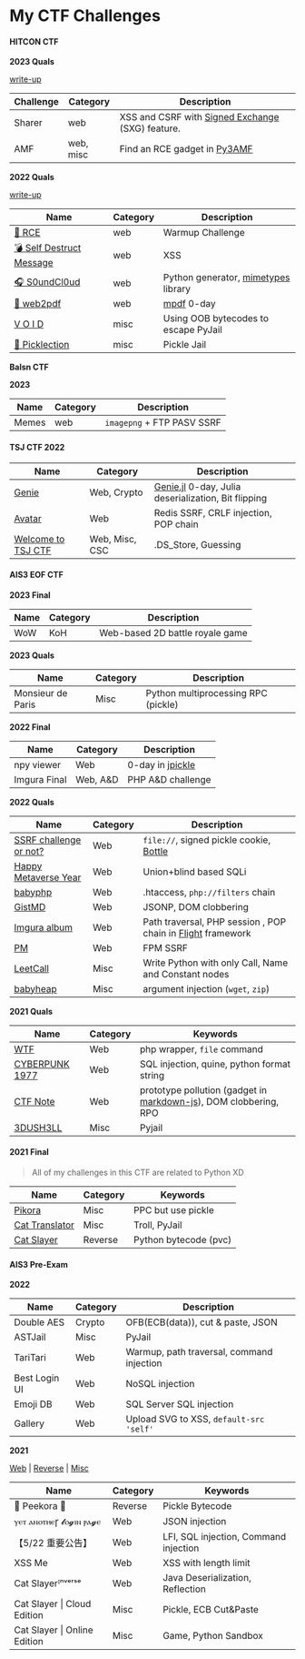 # My CTF Challenges

#### HITCON CTF

**2023 Quals**

[write-up](https://blog.splitline.tw/hitcon-ctf-2023/)

| Challenge | Category  | Description                                                  |
| --------- | --------- | ------------------------------------------------------------ |
| Sharer    | web       | XSS and CSRF with [Signed Exchange](https://web.dev/articles/signed-exchanges) (SXG) feature. |
| AMF       | web, misc | Find an RCE gadget in [Py3AMF](https://github.com/StdCarrot/Py3AMF) |


**2022 Quals**

[write-up](https://blog.splitline.tw/hitcon-ctf-2022/)

| Name                                               | Category | Description                                                  |
| -------------------------------------------------- | -------- | ------------------------------------------------------------ |
| [🎲 RCE](hitcon-ctf/2022/web/rce)                   | web      | Warmup Challenge                                             |
| [💣 Self Destruct Message](hitcon-ctf/2022/web/sdm) | web      | XSS                                                          |
| [🎧 S0undCl0ud](hitcon-ctf/2022/web/S0undCl0ud)     | web      | Python generator, [mimetypes](https://docs.python.org/3/library/mimetypes.html) library |
| [📃 web2pdf](hitcon-ctf/2022/web/web2pdf)           | web      | [mpdf](https://github.com/mpdf/mpdf.git) 0-day               |
| [V O I D](hitcon-ctf/2022/misc/void)               | misc     | Using OOB bytecodes to escape PyJail                         |
| [🥒 Picklection](hitcon-ctf/2022/web/picklection)   | misc     | Pickle Jail                                                  |

**Balsn CTF**

**2023**

| Name  | Category | Description                |
| ----- | -------- | -------------------------- |
| Memes | web      | `imagepng` + FTP PASV SSRF |

#### TSJ CTF 2022

| Name                                                | Category       | Description                                                  |
| --------------------------------------------------- | -------------- | ------------------------------------------------------------ |
| [Genie](./tsj-ctf/genie/)                           | Web, Crypto    | [Genie.jl](https://github.com/GenieFramework/Genie.jl) 0-day, Julia deserialization, Bit flipping |
| [Avatar](./tsj-ctf/avatar/)                         | Web            | Redis SSRF, CRLF injection, POP chain                        |
| [Welcome to TSJ CTF](./tsj-ctf/welcome-to-tsj-ctf/) | Web, Misc, CSC | .DS_Store, Guessing                                          |

#### AIS3 EOF CTF

**2023 Final**

| Name | Category | Description                     |
| ---- | -------- | ------------------------------- |
| WoW  | KoH      | Web-based 2D battle royale game |

**2023 Quals**

| Name              | Category | Description                         |
| ----------------- | -------- | ----------------------------------- |
| Monsieur de Paris | Misc     | Python multiprocessing RPC (pickle) |

**2022 Final**

| Name         | Category | Description                                                |
| ------------ | -------- | ---------------------------------------------------------- |
| npy viewer   | Web      | 0-day in [jpickle](https://github.com/jlaine/node-jpickle) |
| Imgura Final | Web, A&D | PHP A&D challenge                                          |

**2022 Quals**

| Name                                                         | Category | Description                                                  |
| ------------------------------------------------------------ | -------- | ------------------------------------------------------------ |
| [SSRF challenge or not?](ais3-eof/2021-quals/Web/ssrf-or-not/) | Web      | `file://`, signed pickle cookie, [Bottle](https://bottlepy.org/docs/dev/) |
| [Happy Metaverse Year](ais3-eof/2021-quals/Web/happy-metaverse-year/) | Web      | Union+blind based SQLi                                       |
| [babyphp](ais3-eof/2021-quals/Web/babyphp/)                  | Web      | .htaccess, `php://filters` chain                             |
| [GistMD](ais3-eof/2021-quals/Web/gistmd/)                    | Web      | JSONP, DOM clobbering                                        |
| [Imgura album](ais3-eof/2021-quals/Web/imgura-album/)        | Web      | Path traversal, PHP session , POP chain in [Flight](https://github.com/flightphp/core) framework |
| [PM](ais3-eof/2021-quals/Web/pm/)                            | Web      | FPM SSRF                                                     |
| [LeetCall](ais3-eof/2021-quals/Misc/leetcall/)               | Misc     | Write Python with only Call, Name and Constant nodes         |
| [babyheap](ais3-eof/2021-quals/Misc/babyheap/)               | Misc     | argument injection (`wget`, `zip`)                           |

**2021 Quals**

| Name                                                    | Category | Keywords                                                     |
| ------------------------------------------------------- | -------- | ------------------------------------------------------------ |
| [WTF](ais3-eof/2020-quals/Web/what-the-file)            | Web      | php wrapper, `file` command                                  |
| [CYBERPUNK 1977](ais3-eof/2020-quals/Web/CYBERPUNK1977) | Web      | SQL injection, quine, python format string                   |
| [CTF Note](ais3-eof/2020-quals/Web/ctf-note)            | Web      | prototype pollution (gadget in [markdown-js](https://github.com/evilstreak/markdown-js)), DOM clobbering, RPO |
| [3DUSH3LL](ais3-eof/2020-quals/Misc/3DUSH3LL)           | Misc     | Pyjail                                                       |

#### 2021 Final

> All of my challenges in this CTF are related to Python XD

| Name                                                 | Category | Keywords              |
| ---------------------------------------------------- | -------- | --------------------- |
| [Pikora](ais3-eof/2020-final/pikora)                 | Misc     | PPC but use pickle    |
| [Cat Translator](ais3-eof/2020-final/cat-translator) | Misc     | Troll, PyJail         |
| [Cat Slayer](ais3-eof/2020-final/cat-slayer)         | Reverse  | Python bytecode (pvc) |

#### AIS3 Pre-Exam

**2022**

| Name          | Category | Description                               |
| ------------- | -------- | ----------------------------------------- |
| Double AES    | Crypto   | OFB(ECB(data)), cut & paste, JSON         |
| ASTJail       | Misc     | PyJail                                    |
| TariTari      | Web      | Warmup, path traversal, command injection |
| Best Login UI | Web      | NoSQL injection                           |
| Emoji DB      | Web      | SQL Server SQL injection                  |
| Gallery       | Web      | Upload SVG to XSS, `default-src 'self'`   |

**2021**

   [Web](ais3-pre-exam/2021/Web/) | [Reverse](ais3-pre-exam/2021/Reverse/) | [Misc](ais3-pre-exam/2021/Misc/)

| Name                         | Category | Keywords                              |
| ---------------------------- | -------- | ------------------------------------- |
| 🐰 Peekora 🥒                  | Reverse  | Pickle Bytecode                       |
| ⲩⲉⲧ ⲁⲛⲟⲧⲏⲉꞅ 𝓵ⲟ𝓰ⲓⲛ ⲣⲁ𝓰ⲉ       | Web      | JSON injection                        |
| 【5/22 重要公告】            | Web      | LFI, SQL injection, Command injection |
| XSS Me                       | Web      | XSS with length limit                 |
| Cat Slayerᴵⁿᵛᵉʳˢᵉ            | Web      | Java Deserialization, Reflection      |
| Cat Slayer \| Cloud Edition  | Misc     | Pickle, ECB Cut&Paste                 |
| Cat Slayer \| Online Edition | Misc     | Game, Python Sandbox                  |

